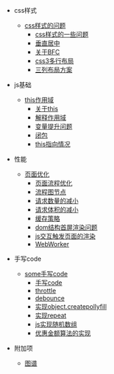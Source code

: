 
- css样式
  - [css样式的问题](/pages/css.md)
    - [css样式的一些问题](/pages/css.md?#id=true)
    - [垂直居中](/pages/css.md?#id=true)
    - [关于BFC](/pages/css.md?#id=true)
    - [css3多行布局](/pages/css.md?#id=true)
    - [三列布局方案](/pages/css.md?#id=true)
- js基础
  - [this作用域](/pages/base/this.md)
    - [关于this](/pages/base/this.md?#id=true)
    - [解释作用域](/pages/base/this.md?#id=true)
    - [变量提升问题](/pages/base/this.md?#id=true)
    - [闭包](/pages/base/this.md?#id=true)
    - [this指向情况](/pages/base/this.md?#id=true)

- 性能
  - [页面优化](/pages/performance.md)
    - [页面流程优化](/pages/performance.md?#id=true)
    - [流程图节点](/pages/performance.md?#id=true)
    - [请求数量的减小](/pages/performance.md?#id=true)
    - [请求体积的减小](/pages/performance.md?#id=true)
    - [缓存策略](/pages/performance.md?#id=true)
    - [dom结构首屏渲染问题](/pages/performance.md?#id=true)
    - [js交互触发页面的渲染](/pages/performance.md?#id=true)
    - [WebWorker](/pages/performance.md?#id=true)

- 手写code
  - [some手写code](/pages/handcode.md)
    - [手写code](/pages/handcode.md?#id=true)
    - [throttle](/pages/handcode.md?#id=true)
    - [debounce](/pages/handcode.md?#id=true)
    - [实现object.createpollyfill](/pages/handcode.md?#id=true)
    - [实现repeat](/pages/handcode.md?#id=true)
    - [js实现随机数组](/pages/handcode.md?#id=true)
    - [优惠金额算法的实现](/pages/handcode.md?#id=true)      

- 附加项
  - [图谱](/pages/tupu.md?#id=true)  
